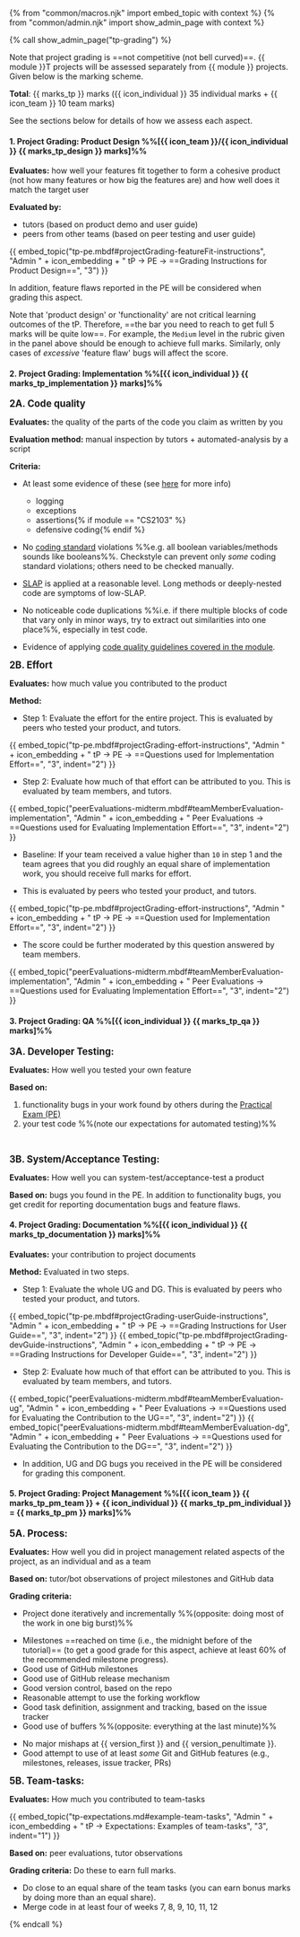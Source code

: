 {% from "common/macros.njk" import embed_topic with context %}
{% from "common/admin.njk" import show_admin_page with context %}

{% call show_admin_page("tp-grading") %}
<div id="main">

Note that project grading is ==not competitive (not bell curved)==. {{ module }}T projects will be assessed separately from {{ module }} projects. Given below is the marking scheme.

**Total**: {{ marks_tp }} marks ({{ icon_individual }} 35 individual marks + {{ icon_team }} 10 team marks)

See the sections below for details of how we assess each aspect.

<!-- -------------------------------------------------------------------------------------------------------------- -->
<div id="criteria-productDesign">

#### <div class="bg-warning p-1">1. Project Grading: Product Design %%[{{ icon_team }}/{{ icon_individual }} {{ marks_tp_design }} marks]%%</div>

**Evaluates:** how well your features fit together to form a cohesive product (not how many features or how big the features are) and how well does it match the target user

**Evaluated by:**
* tutors (based on product demo and user guide)
* peers from other teams (based on peer testing and user guide)

{{ embed_topic("tp-pe.mbdf#projectGrading-featureFit-instructions", "Admin " + icon_embedding + " tP → PE → ==Grading Instructions for Product Design==", "3") }}

In addition, feature flaws reported in the PE will be considered when grading this aspect.

<box tags="m--cs2113" type="tip">

Note that 'product design' or 'functionality' are not critical learning outcomes of the tP. Therefore, ==the bar you need to reach to get full 5 marks will be quite low==. For example, the `Medium` level in the rubric given in the panel above should be enough to achieve full marks. Similarly, only cases of _excessive_ 'feature flaw' bugs will affect the score.
</box>

<box>
<include src="tp-grading-bugs.mbdf#featureFlaws" />
</box>
</div>

<!-- -------------------------------------------------------------------------------------------------------------- -->

#### <div class="bg-warning p-1">2. Project Grading: Implementation %%[{{ icon_individual }} {{ marks_tp_implementation }} marks]%%</div>

**<big>2A. Code quality</big>**

**Evaluates:** the quality of the parts of the code you claim as written by you

**Evaluation method:** manual inspection by tutors + automated-analysis by a script

**Criteria:**

<span id="projectGrading-codeQuality-criteria">

* At least some evidence of these (see [here]({{baseUrl}}/se-book-adapted/chapters/errorHandling.html) for more info)
  * logging
  * exceptions
  * assertions{% if module == "CS2103" %}
  * defensive coding{% endif %}

* No [coding standard]({{url_java_coding_standard}}) violations %%e.g. all boolean variables/methods sounds like booleans%%. Checkstyle can prevent only _some_ coding standard violations; others need to be checked manually.

* [SLAP]({{baseUrl}}/se-book-adapted/chapters/codeQuality.html#slap-hard) is applied at a reasonable level. Long methods or deeply-nested code are symptoms of low-SLAP.

* No noticeable code duplications %%i.e. if there multiple blocks of code that vary only in minor ways, try to extract out similarities into one place%%, especially in test code.

* Evidence of applying [code quality guidelines covered in the module](../book/codeQuality/).

</span>

**<big>2B. Effort</big>**

**Evaluates:** how much value you contributed to the product

**Method:**

<div tags="m--cs2103">

* Step 1: Evaluate the effort for the entire project. This is evaluated by peers who tested your product, and tutors.

{{ embed_topic("tp-pe.mbdf#projectGrading-effort-instructions", "Admin " + icon_embedding + " tP → PE → ==Questions used for Implementation Effort==", "3", indent="2") }}

* Step 2: Evaluate how much of that effort can be attributed to you. This is evaluated by team members, and tutors.

{{ embed_topic("peerEvaluations-midterm.mbdf#teamMemberEvaluation-implementation", "Admin " + icon_embedding + " Peer Evaluations → ==Questions used for Evaluating Implementation Effort==", "3", indent="2") }}

* Baseline: If your team received a value higher than `10` in step 1 and the team agrees that you did roughly an equal share of implementation work, you should receive full marks for effort.
</div>
<div tags="m--cs2113">

* This is evaluated by peers who tested your product, and tutors.

{{ embed_topic("tp-pe.mbdf#projectGrading-effort-instructions", "Admin " + icon_embedding + " tP → PE → ==Question used for Implementation Effort==", "3", indent="2") }}

* The score could be further moderated by this question answered by team members.

{{ embed_topic("peerEvaluations-midterm.mbdf#teamMemberEvaluation-implementation", "Admin " + icon_embedding + " Peer Evaluations → ==Questions used for Evaluating Implementation Effort==", "3", indent="2") }}
</div>

<!-- -------------------------------------------------------------------------------------------------------------- -->

#### <div class="bg-warning p-1">3. Project Grading: QA %%[{{ icon_individual }} {{ marks_tp_qa }} marks]%%</div>


<big>**3A. Developer Testing:**</big>

**Evaluates:** How well you tested your own feature

**Based on:**
1. functionality bugs in your work found by others during the [Practical Exam (PE)]({{baseUrl}}/admin/tp-pe.html#tp-practical-exam)
1. your test code %%(note <trigger trigger="click" for="modal:projectGradingQA-testingExpectations">our expectations for automated testing</trigger>)%%

<modal large header="Our expectations for automated testing in the project" id="modal:projectGradingQA-testingExpectations">
  <include src="tp-expectations.md#testing-expectations"/>
</modal>

<box>
<include src="tp-grading-bugs.mbdf#functionalityBugs" />
</box>


<big>**3B. System/Acceptance Testing:**</big>

**Evaluates:** How well you can system-test/acceptance-test a product

**Based on:** bugs you found in the PE. In addition to functionality bugs, you get credit for reporting documentation bugs and feature flaws.

<box>
<include src="tp-grading-bugs.mbdf#bugCalculationNotes" />
</box>

<!-- -------------------------------------------------------------------------------------------------------------- -->
<div id="criteria-documentation">

#### <div class="bg-warning p-1">4. Project Grading: Documentation %%[{{ icon_individual }} {{ marks_tp_documentation }} marks]%%</div>

**Evaluates:** your contribution to project documents

**Method:** Evaluated in two steps.

* Step 1: Evaluate the whole UG and DG. This is evaluated by peers who tested your product, and tutors.

{{ embed_topic("tp-pe.mbdf#projectGrading-userGuide-instructions", "Admin " + icon_embedding + " tP → PE → ==Grading Instructions for User Guide==", "3", indent="2") }}
{{ embed_topic("tp-pe.mbdf#projectGrading-devGuide-instructions", "Admin " + icon_embedding + " tP → PE → ==Grading Instructions for Developer Guide==", "3", indent="2") }}

* Step 2: Evaluate how much of that effort can be attributed to you. This is evaluated by team members, and tutors.

{{ embed_topic("peerEvaluations-midterm.mbdf#teamMemberEvaluation-ug", "Admin " + icon_embedding + " Peer Evaluations → ==Questions used for Evaluating the Contribution to the UG==", "3", indent="2") }}
{{ embed_topic("peerEvaluations-midterm.mbdf#teamMemberEvaluation-dg", "Admin " + icon_embedding + " Peer Evaluations → ==Questions used for Evaluating the Contribution to the DG==", "3", indent="2") }}

* In addition, UG and DG bugs you received in the PE will be considered for grading this component.

<div class="indented-level2">

<box>
<include src="tp-grading-bugs.mbdf#ugBugs" />
</box>

<box>
<include src="tp-grading-bugs.mbdf#dgBugs" />
</box>
</div>

</div>
<!-- -------------------------------------------------------------------------------------------------------------- -->

#### <div class="bg-warning p-1">5. Project Grading: Project Management %%[{{ icon_team }} {{ marks_tp_pm_team }} + {{ icon_individual }} {{ marks_tp_pm_individual }} = {{ marks_tp_pm }} marks]%%</div>

<div id="project-management-grading"> 

<big>**5A. Process:**</big>

**Evaluates:** How well you did in project management related aspects of the project, as an individual and as a team

**Based on:** tutor/bot observations of project milestones and GitHub data

**Grading criteria:**

* Project done iteratively and incrementally %%(opposite: doing most of the work in one big burst)%%

<div tags="m--cs2103">

* Milestones ==reached on time (i.e., the midnight before of the tutorial)== (to get a good grade for this aspect, achieve at least 60% of the recommended milestone progress).
* Good use of GitHub milestones
* Good use of GitHub release mechanism
* Good version control, based on the repo
* Reasonable attempt to use the forking workflow
* Good task definition, assignment and tracking, based on the issue tracker
* Good use of buffers %%(opposite: everything at the last minute)%%
</div>
<div tags="m--cs2113">

* No <tooltip content="e.g., the product is not working at all by the milestone deadline">major mishaps</tooltip> at {{ version_first }} and {{ version_penultimate }}.
* Good attempt to use of at least _some_ Git and GitHub features (e.g., milestones, releases, issue tracker, PRs)
</div>


<big>**5B. Team-tasks:**</big>

**Evaluates:** How much you contributed to team-tasks

{{ embed_topic("tp-expectations.md#example-team-tasks", "Admin " + icon_embedding + " tP → Expectations: Examples of team-tasks", "3", indent="1") }}

**Based on:** peer evaluations, tutor observations

**Grading criteria:** Do these to earn full marks.
* Do close to an equal share of the team tasks (you can earn bonus marks by doing more than an equal share).
* Merge code in at least four of weeks 7, 8, 9, 10, 11, 12

</div>

</div>

{% endcall %}
